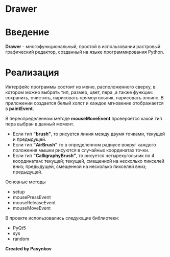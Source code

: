 # Drawer

# Введение
**Drawer** - многофункциональный,  простой в использовании растровый графический редактор, созданный 
на языке программирования Python.

# Реализация

Интерфейс программы состоит из меню, расположенного сверху, в котором можно выбрать тип, размер, цвет, пера ,а также функции:
сохранить, очистить, нарисовать прямоугольник, нарисовать эллипс.
В приложении создается белый холст и каждое мгновение отображается в **paintEvent**.


В переопределенном методе **mouseMoveEvent** проверяется какой тип пера выбран в данный момент.  
- Если тип **"brush"**, то рисуется линия между двумя точками, текущей и предыдущей.
- Если тип **"AirBrush"** то в определенном радиусе вокруг каждого положения мышки рисуются в случайных координатах
точки.
- Если тип **"CalligraphyBrush"**, то рисуется четырехугольник по 4 координатам: текущей; текущей, смещенной на
несколько пикселей вниз; предыдущей, смещенной на несколько пикселей вниз; предыдущей.

Основные методы
  - setup
  - mousePressEvent
  - mouseReleaseEvent
  - mouseMoveEvent
  

В проекте использовались следующие библиотеки:
  - PyQt5
  - sys
  - random
  
**Created by Pasynkov**
